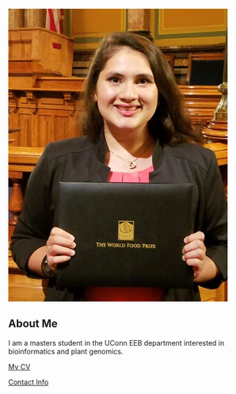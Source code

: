 


![Image of Akriti Bhattarai](images/headshot.jpg "?")
## About Me
I am a masters student in the UConn EEB department interested in bioinformatics and plant genomics.

[My CV](Bhattarai_Akriti_Resume_11_22_2021.pdf)

[Contact Info](contact-info.html)
